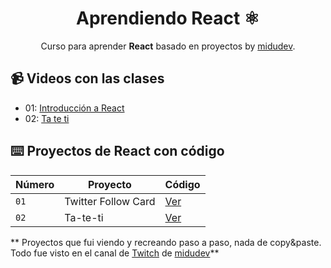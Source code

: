 <div align="center">

# Aprendiendo React ⚛️

Curso para aprender **React** basado en proyectos by [midudev](https://github.com/midudev).
</div>

## 📹 Videos con las clases

- 01: [Introducción a React](https://www.youtube.com/watch?v=7iobxzd_2wY)
- 02: [Ta te ti](https://www.youtube.com/watch?v=qkzcjwnueLA)

## ⌨️ Proyectos de React con código

| Número | Proyecto | Código |
| --- | --- | --- |
| `01` | Twitter Follow Card | [Ver](/01-twitter-follow-card/) |
| `02` | Ta-te-ti | [Ver](/02-ta-te-ti/) |




** Proyectos que fui viendo y recreando paso a paso, nada de copy&paste.
Todo fue visto en el canal de [Twitch](https://twitch.tv/midudev) de [midudev](https://twitter.com/midudev)**
